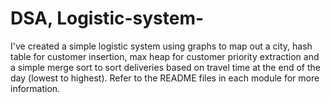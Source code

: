 # DSA, Logistic-system-
I've created a simple logistic system using graphs to map out a city, hash table for customer insertion, max heap for customer priority extraction and a simple merge sort to sort deliveries based on travel time at the end of the day (lowest to highest). Refer to the README files in each module for more information.
